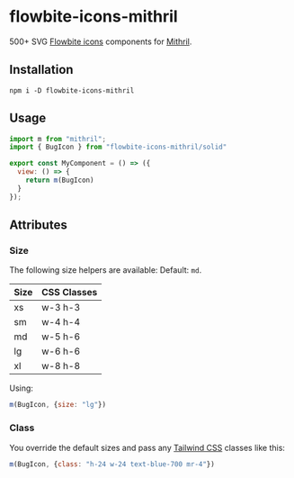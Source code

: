 # flowbite-icons-mithril

500+ SVG [Flowbite icons](https://flowbite.com/icons/) components for [Mithril](https://mithril.js.org/).

## Installation
```shell
npm i -D flowbite-icons-mithril
```

## Usage
```javascript
import m from "mithril";
import { BugIcon } from "flowbite-icons-mithril/solid"

export const MyComponent = () => ({
  view: () => {
    return m(BugIcon)
  }
});
```

## Attributes
### Size
The following size helpers are available: Default: `md`.

|Size|	CSS Classes|
|--|--|
|xs |w-3 h-3|
|sm	|w-4 h-4|
|md	|w-5 h-6|
|lg	|w-6 h-6|
|xl	|w-8 h-8|

Using:
```javascript
m(BugIcon, {size: "lg"})
```

### Class
You override the default sizes and pass any [Tailwind CSS](https://flowbite.com/tools/tailwind-cheat-sheet/) classes like this:

```javascript
m(BugIcon, {class: "h-24 w-24 text-blue-700 mr-4"})
```
